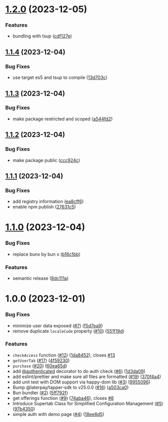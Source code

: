 # [1.2.0](https://github.com/laterpay/supertab-browser/compare/v1.1.4...v1.2.0) (2023-12-05)

### Features

- bundling with tsup ([cdf127e](https://github.com/laterpay/supertab-browser/commit/cdf127e7bda5e8cc244939fba651b6e5a9a103c9))

## [1.1.4](https://github.com/laterpay/supertab-browser/compare/v1.1.3...v1.1.4) (2023-12-04)

### Bug Fixes

- use target es5 and tsup to compile ([13d703c](https://github.com/laterpay/supertab-browser/commit/13d703cd0fbb688f943e6b6dfe8037baca9de77b))

## [1.1.3](https://github.com/laterpay/supertab-browser/compare/v1.1.2...v1.1.3) (2023-12-04)

### Bug Fixes

- make package restricted and scoped ([a544fd2](https://github.com/laterpay/supertab-browser/commit/a544fd2033552247f3011426e26ec9f7ece8bee0))

## [1.1.2](https://github.com/laterpay/supertab-browser/compare/v1.1.1...v1.1.2) (2023-12-04)

### Bug Fixes

- make package public ([ccc924c](https://github.com/laterpay/supertab-browser/commit/ccc924ce0a413fab56170f77d2facbb06407f4c4))

## [1.1.1](https://github.com/laterpay/supertab-browser/compare/v1.1.0...v1.1.1) (2023-12-04)

### Bug Fixes

- add registry information ([ea8cff6](https://github.com/laterpay/supertab-browser/commit/ea8cff685e24614bc639abe6ce0db7e64e3c1c43))
- enable npm publish ([27631c5](https://github.com/laterpay/supertab-browser/commit/27631c597b68f87bf3c692b716d9e4e490971b32))

# [1.1.0](https://github.com/laterpay/supertab-browser/compare/v1.0.0...v1.1.0) (2023-12-04)

### Bug Fixes

- replace bunx by bun x ([b16c1bb](https://github.com/laterpay/supertab-browser/commit/b16c1bbd82ab96c8a59605b7818f359877afbdff))

### Features

- semantic release ([8dc111a](https://github.com/laterpay/supertab-browser/commit/8dc111a1ba3bd0d686ed6ae8fdfdd1f291cdf273))

# 1.0.0 (2023-12-01)

### Bug Fixes

- minimize user data exposed ([#7](https://github.com/laterpay/supertab-browser/issues/7)) ([f5d7ea9](https://github.com/laterpay/supertab-browser/commit/f5d7ea985d98e08fcf401cfd7abf57df5bebe5d8))
- remove duplicate `localeCode` property ([#10](https://github.com/laterpay/supertab-browser/issues/10)) ([551f19d](https://github.com/laterpay/supertab-browser/commit/551f19d629dfd82744dd6780c40558ae9c9fd1d2))

### Features

- `checkAccess` function ([#12](https://github.com/laterpay/supertab-browser/issues/12)) ([1da8452](https://github.com/laterpay/supertab-browser/commit/1da8452fa9b50143e6b1a6644e89810f9afce422)), closes [#13](https://github.com/laterpay/supertab-browser/issues/13)
- `getUserTab` ([#17](https://github.com/laterpay/supertab-browser/issues/17)) ([4f59230](https://github.com/laterpay/supertab-browser/commit/4f59230cc9c5ce2c829c6690df76b1bba7f0c53e))
- `purchase` ([#20](https://github.com/laterpay/supertab-browser/issues/20)) ([60ea65d](https://github.com/laterpay/supertab-browser/commit/60ea65d5fe3f4be67e865ad475012f131d7519d6))
- add [@authenticated](https://github.com/authenticated) decorator to do auth check ([#6](https://github.com/laterpay/supertab-browser/issues/6)) ([1d3da09](https://github.com/laterpay/supertab-browser/commit/1d3da098baf9f6794506c865ed5ed1557c7244ab))
- add eslint/prettier and make sure all files are formatted ([#19](https://github.com/laterpay/supertab-browser/issues/19)) ([370f4a4](https://github.com/laterpay/supertab-browser/commit/370f4a453418566e5a98d73387a8faf3b7287a8e))
- add unit test with DOM support via happy-dom lib ([#3](https://github.com/laterpay/supertab-browser/issues/3)) ([9955096](https://github.com/laterpay/supertab-browser/commit/99550968cb00d35511158eaaa02beb3930f0d256))
- Bump @laterpay/tapper-sdk to v25.0.0 ([#16](https://github.com/laterpay/supertab-browser/issues/16)) ([a503ca0](https://github.com/laterpay/supertab-browser/commit/a503ca087c194292dc17df0dcbc3f65b5137cacf))
- Bun bundler ([#2](https://github.com/laterpay/supertab-browser/issues/2)) ([5ff792f](https://github.com/laterpay/supertab-browser/commit/5ff792f754b0a875ca9a0ace58a113f9bb46be70))
- get offerings function ([#9](https://github.com/laterpay/supertab-browser/issues/9)) ([74aba46](https://github.com/laterpay/supertab-browser/commit/74aba46b0df45c8828e55232d341d10a4e9d31a1)), closes [#8](https://github.com/laterpay/supertab-browser/issues/8)
- Introduce Supertab Class for Simplified Configuration Management ([#5](https://github.com/laterpay/supertab-browser/issues/5)) ([97b4350](https://github.com/laterpay/supertab-browser/commit/97b43500db04a389b71b4edb4135df48ba6224d0))
- simple auth with demo page ([#4](https://github.com/laterpay/supertab-browser/issues/4)) ([18ee8d5](https://github.com/laterpay/supertab-browser/commit/18ee8d591308654b4eb1d959673ff2f021a03958))
